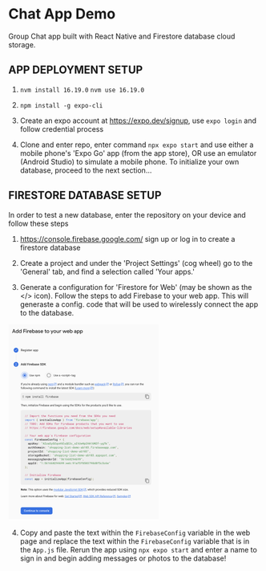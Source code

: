 # Chat App Demo

Group Chat app built with React Native and Firestore database cloud storage.

## APP DEPLOYMENT SETUP

1.  ```nvm install 16.19.0```
    ```nvm use 16.19.0```
2.  ```npm install -g expo-cli```
3.  Create an expo account at https://expo.dev/signup, use
    ```expo login``` and follow credential process

4.  Clone and enter repo, enter command ```npx expo start``` and use either a mobile phone's 'Expo Go' app (from the app store), OR use an emulator (Android Studio) to simulate a mobile phone. To initialize your own database, proceed to the next section...

## FIRESTORE DATABASE SETUP

In order to test a new database, enter the repository on your device and follow these steps

1. https://console.firebase.google.com/ sign up or log in to create a firestore database

2. Create a project and under the 'Project Settings' (cog wheel) go to the 'General' tab, and find a selection called 'Your apps.'

3. Generate a configuration for 'Firestore for Web' (may be shown as the </> icon). Follow the steps to add Firebase to your web app. This will generaste a config. code that will be used to wirelessly connect the app to the database.

![Alt text](image.png)

4. Copy and paste the text within the ```FirebaseConfig``` variable in the web page and replace the text within the ```FirebaseConfig``` variable that is in the ```App.js``` file. Rerun the app using ```npx expo start``` and enter a name to sign in and begin adding messages or photos to the database!

